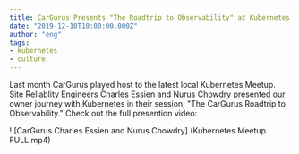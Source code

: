 ```yaml
---
title: CarGurus Presents "The Roadtrip to Observability" at Kubernetes Meetup
date: "2019-12-10T10:00:00.000Z"
author: "eng"
tags:
- kubernetes
- culture
---
```

Last month CarGurus played host to the latest local Kubernetes Meetup. Site Reliablity Engineers Charles Essien and Nurus Chowdry presented our owner journey with Kubernetes in their session, "The CarGurus Roadtrip to Observability." Check out the full presention video:

! [CarGurus Charles Essien and Nurus Chowdry] (Kubernetes Meetup FULL.mp4)